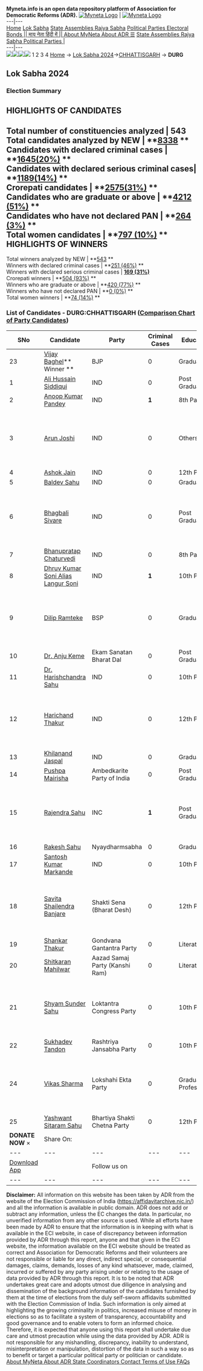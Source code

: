 **Myneta.info is an open data repository platform of Association for Democratic Reforms (ADR).**
[![Myneta Logo](https://www.myneta.info/lib/img/myneta-logo.png)](https://www.myneta.info/) | [![Myneta Logo](https://www.myneta.info/lib/img/adr-logo.png)](https://adrindia.org)  
---|---  
[Home](https://www.myneta.info/) [Lok Sabha](https://www.myneta.info/#ls "Lok Sabha") [ State Assemblies ](https://www.myneta.info/#sa "State Assemblies") [Rajya Sabha](https://www.myneta.info/#rs "Rajya Sabha") [Political Parties ](https://www.myneta.info/party "Political Parties") [ Electoral Bonds ](https://www.myneta.info/electoral_bonds "Electoral Bonds") [ || माय नेता हिंदी में || ](https://translate.google.co.in/translate?prev=hp&hl=en&js=y&u=www.myneta.info&sl=en&tl=hi&history_state0=) [ About MyNeta ](https://adrindia.org/content/about-myneta) [ About ADR ](https://adrindia.org/about-adr/who-we-are) [☰](javascript:void\(0\))
[ State Assemblies ](https://www.myneta.info/#sa "State Assemblies") [ Rajya Sabha ](https://www.myneta.info/#rs "Rajya Sabha") [ Political Parties ](https://www.myneta.info/party "Political Parties")
|   
---|---  
![](https://www.myneta.info/lib/img/banner/banner-1.png)![](https://www.myneta.info/lib/img/banner/banner-2.png)![](https://www.myneta.info/lib/img/banner/banner-3.png)![](https://www.myneta.info/lib/img/banner/banner-4.png)
1  2  3  4 
[Home](https://www.myneta.info/) → [Lok Sabha 2024](https://www.myneta.info/LokSabha2024/)→[CHHATTISGARH](https://www.myneta.info/LokSabha2024/index.php?action=show_constituencies&state_id=7) → **DURG**
### 
## Lok Sabha 2024
###  Election Summary 
HIGHLIGHTS OF CANDIDATES  
---  
Total number of constituencies analyzed |  543   
Total candidates analyzed by NEW | **[8338](https://www.myneta.info/LokSabha2024/index.php?action=summary&subAction=candidates_analyzed&sort=candidate#summary) **  
Candidates with declared criminal cases | **[1645(20%)](https://www.myneta.info/LokSabha2024/index.php?action=summary&subAction=crime&sort=candidate#summary) **  
Candidates with declared serious criminal cases| **[1189(14%)](https://www.myneta.info/LokSabha2024/index.php?action=summary&subAction=serious_crime&sort=candidate#summary) **  
Crorepati candidates | **[2575(31%)](https://www.myneta.info/LokSabha2024/index.php?action=summary&subAction=crorepati&sort=candidate#summary) **  
Candidates who are graduate or above | **[4212 (51%)](https://www.myneta.info/LokSabha2024/index.php?action=summary&subAction=education&sort=candidate#summary) **  
Candidates who have not declared PAN | **[264 (3%)](https://www.myneta.info/LokSabha2024/index.php?action=summary&subAction=without_pan&sort=candidate#summary) **  
Total women candidates | **[797 (10%)](https://www.myneta.info/LokSabha2024/index.php?action=summary&subAction=women_candidate&sort=candidate#summary) **  
HIGHLIGHTS OF WINNERS  
---  
Total winners analyzed by NEW | **[543](https://www.myneta.info/LokSabha2024/index.php?action=summary&subAction=winner_analyzed&sort=candidate#summary) **  
Winners with declared criminal cases | **[251 (46%)](https://www.myneta.info/LokSabha2024/index.php?action=summary&subAction=winner_crime&sort=candidate#summary) **  
Winners with declared serious criminal cases | **[169 (31%)](https://www.myneta.info/LokSabha2024/index.php?action=summary&subAction=winner_serious_crime&sort=candidate#summary)**  
Crorepati winners | **[504 (93%)](https://www.myneta.info/LokSabha2024/index.php?action=summary&subAction=winner_crorepati&sort=candidate#summary) **  
Winners who are graduate or above | **[420 (77%)](https://www.myneta.info/LokSabha2024/index.php?action=summary&subAction=winner_education&sort=candidate#summary) **  
Winners who have not declared PAN | **[0 (0%)](https://www.myneta.info/LokSabha2024/index.php?action=summary&subAction=winner_without_pan&sort=candidate#summary) **  
Total women winners | **[74 (14%)](https://www.myneta.info/LokSabha2024/index.php?action=summary&subAction=winner_women&sort=candidate#summary) **  
### List of Candidates - DURG:CHHATTISGARH ([Comparison Chart of Party Candidates](https://www.myneta.info/LokSabha2024/comparisonchart.php?constituency_id=98))
SNo | Candidate| Party| Criminal Cases| Education| Age| Total Assets| Liabilities  
---|---|---|---|---|---|---|---  
23  | [Vijay Baghel](https://www.myneta.info/LokSabha2024/candidate.php?candidate_id=3442)** Winner ** | BJP | 0 | Graduate| 64 | Rs 3,71,62,950 ~ 3 Crore+ | Rs 38,54,273 ~ 38 Lacs+  
1  | [Ali Hussain Siddiqui](https://www.myneta.info/LokSabha2024/candidate.php?candidate_id=4062) | IND | 0 | Post Graduate| 41 | Rs 11,74,023 ~ 11 Lacs+ | Rs 0 ~   
2  | [Anoop Kumar Pandey](https://www.myneta.info/LokSabha2024/candidate.php?candidate_id=4116) | IND | **1** | 8th Pass| 35 | Rs 12,70,000 ~ 12 Lacs+ | Rs 0 ~   
3  | [Arun Joshi](https://www.myneta.info/LokSabha2024/candidate.php?candidate_id=4065) | IND | 0 | Others| 54 | ![](https://myneta.info/image_v2.php?myneta_folder=LokSabha2024&candidate_id=4065&col=ta) | ![](https://myneta.info/image_v2.php?myneta_folder=LokSabha2024&candidate_id=4065&col=lia)  
4  | [Ashok Jain](https://www.myneta.info/LokSabha2024/candidate.php?candidate_id=3645) | IND | 0 | 12th Pass| 39 | Rs 77,73,864 ~ 77 Lacs+ | Rs 0 ~   
5  | [Baldev Sahu](https://www.myneta.info/LokSabha2024/candidate.php?candidate_id=3591) | IND | 0 | Graduate| 44 | Rs 42,97,271 ~ 42 Lacs+ | Rs 0 ~   
6  | [Bhagbali Sivare](https://www.myneta.info/LokSabha2024/candidate.php?candidate_id=4531) | IND | 0 | Post Graduate| 43 | ![](https://myneta.info/image_v2.php?myneta_folder=LokSabha2024&candidate_id=4531&col=ta) | ![](https://myneta.info/image_v2.php?myneta_folder=LokSabha2024&candidate_id=4531&col=lia)  
7  | [Bhanupratap Chaturvedi](https://www.myneta.info/LokSabha2024/candidate.php?candidate_id=4066) | IND | 0 | 8th Pass| 34 | Rs 5,08,500 ~ 5 Lacs+ | Rs 0 ~   
8  | [Dhruv Kumar Soni Alias Langur Soni](https://www.myneta.info/LokSabha2024/candidate.php?candidate_id=4532) | IND | **1** | 10th Pass| 50 | Rs 66,87,500 ~ 66 Lacs+ | Rs 3,75,000 ~ 3 Lacs+  
9  | [Dilip Ramteke](https://www.myneta.info/LokSabha2024/candidate.php?candidate_id=4061) | BSP | 0 | Graduate| 65 | ![](https://myneta.info/image_v2.php?myneta_folder=LokSabha2024&candidate_id=4061&col=ta) | ![](https://myneta.info/image_v2.php?myneta_folder=LokSabha2024&candidate_id=4061&col=lia)  
10  | [Dr. Anju Keme](https://www.myneta.info/LokSabha2024/candidate.php?candidate_id=4117) | Ekam Sanatan Bharat Dal | 0 | Post Graduate| 51 | Rs 30,10,000 ~ 30 Lacs+ | Rs 0 ~   
11  | [Dr. Harishchandra Sahu](https://www.myneta.info/LokSabha2024/candidate.php?candidate_id=3443) | IND | 0 | 10th Pass| 66 | Rs 11,55,000 ~ 11 Lacs+ | Rs 0 ~   
12  | [Harichand Thakur](https://www.myneta.info/LokSabha2024/candidate.php?candidate_id=4530) | IND | 0 | 12th Pass| 63 | ![](https://myneta.info/image_v2.php?myneta_folder=LokSabha2024&candidate_id=4530&col=ta) | ![](https://myneta.info/image_v2.php?myneta_folder=LokSabha2024&candidate_id=4530&col=lia)  
13  | [Khilanand Jaspal](https://www.myneta.info/LokSabha2024/candidate.php?candidate_id=4063) | IND | 0 | Graduate| 47 | Rs 2,75,000 ~ 2 Lacs+ | Rs 0 ~   
14  | [Pushpa Mairisha](https://www.myneta.info/LokSabha2024/candidate.php?candidate_id=4115) | Ambedkarite Party of India | 0 | Post Graduate| 28 | Rs 5,00,000 ~ 5 Lacs+ | Rs 0 ~   
15  | [Rajendra Sahu](https://www.myneta.info/LokSabha2024/candidate.php?candidate_id=3444) | INC | **1** | Post Graduate| 56 | ![](https://myneta.info/image_v2.php?myneta_folder=LokSabha2024&candidate_id=3444&col=ta) | ![](https://myneta.info/image_v2.php?myneta_folder=LokSabha2024&candidate_id=3444&col=lia)  
16  | [Rakesh Sahu](https://www.myneta.info/LokSabha2024/candidate.php?candidate_id=4064) | Nyaydharmsabha | 0 | Graduate| 59 | Rs 52,72,367 ~ 52 Lacs+ | Rs 8,189 ~ 8 Thou+  
17  | [Santosh Kumar Markande](https://www.myneta.info/LokSabha2024/candidate.php?candidate_id=4533) | IND | 0 | 10th Pass| 53 | Rs 20,67,500 ~ 20 Lacs+ | Rs 0 ~   
18  | [Savita Shailendra Banjare](https://www.myneta.info/LokSabha2024/candidate.php?candidate_id=3498) | Shakti Sena (Bharat Desh) | 0 | 12th Pass| 45 | ![](https://myneta.info/image_v2.php?myneta_folder=LokSabha2024&candidate_id=3498&col=ta) | ![](https://myneta.info/image_v2.php?myneta_folder=LokSabha2024&candidate_id=3498&col=lia)  
19  | [Shankar Thakur](https://www.myneta.info/LokSabha2024/candidate.php?candidate_id=3642) | Gondvana Gantantra Party | 0 | Literate| 44 | Rs 2,52,000 ~ 2 Lacs+ | Rs 1,46,000 ~ 1 Lacs+  
20  | [Shitkaran Mahilwar](https://www.myneta.info/LokSabha2024/candidate.php?candidate_id=4535) | Aazad Samaj Party (Kanshi Ram) | 0 | Literate| 56 | Rs 65,47,000 ~ 65 Lacs+ | Rs 2,00,000 ~ 2 Lacs+  
21  | [Shyam Sunder Sahu](https://www.myneta.info/LokSabha2024/candidate.php?candidate_id=3368) | Loktantra Congress Party | 0 | 10th Pass| 52 | ![](https://myneta.info/image_v2.php?myneta_folder=LokSabha2024&candidate_id=3368&col=ta) | ![](https://myneta.info/image_v2.php?myneta_folder=LokSabha2024&candidate_id=3368&col=lia)  
22  | [Sukhadev Tandon](https://www.myneta.info/LokSabha2024/candidate.php?candidate_id=3643) | Rashtriya Jansabha Party | 0 | 10th Pass| 55 | Rs 1,23,60,000 ~ 1 Crore+ | Rs 89,545 ~ 89 Thou+  
24  | [Vikas Sharma](https://www.myneta.info/LokSabha2024/candidate.php?candidate_id=4534) | Lokshahi Ekta Party | 0 | Graduate Professional| 42 | ![](https://myneta.info/image_v2.php?myneta_folder=LokSabha2024&candidate_id=4534&col=ta) | ![](https://myneta.info/image_v2.php?myneta_folder=LokSabha2024&candidate_id=4534&col=lia)  
25  | [Yashwant Sitaram Sahu](https://www.myneta.info/LokSabha2024/candidate.php?candidate_id=3644) | Bhartiya Shakti Chetna Party | 0 | 12th Pass| 44 | Rs 4,36,500 ~ 4 Lacs+ | Rs 0 ~   
|  **DONATE NOW** × |  Share On:  | [](https://api.whatsapp.com/send?text=https%3A%2F%2Fmyneta.info%2Fpunjab2022%2Findex.php%3Faction%3Dshow_constituencies%26state_id%3D19) | [](https://www.facebook.com/sharer/sharer.php?u=https%3A%2F%2Fmyneta.info%2Fpunjab2022%2Findex.php%3Faction%3Dshow_constituencies%26state_id%3D19) | [](https://twitter.com/share?url=https%3A%2F%2Fmyneta.info%2Fpunjab2022%2Findex.php%3Faction%3Dshow_constituencies%26state_id%3D19)  
---|---|---|---|---  
| [ Download App ](https://play.google.com/store/apps/details?id=com.webrosoft.myneta1&pcampaignid=pcampaignidMKT-Other-global-all-co-prtnr-py-PartBadge-Mar2515-1) | [](https://play.google.com/store/apps/details?id=com.webrosoft.myneta1&pcampaignid=pcampaignidMKT-Other-global-all-co-prtnr-py-PartBadge-Mar2515-1) |  Follow us on  | [](https://www.facebook.com/adrindia.org/) | [](https://twitter.com/adrspeaks) | [](https://groups.google.com/g/national-election-watch?hl=en&pli=1) | [](https://www.instagram.com/adrspeaks/) | [](https://www.youtube.com/user/adrspeaks) | [](https://sharechat.com/profile/adrspeaks)  
---|---|---|---|---|---|---|---|---  
**Disclaimer:** All information on this website has been taken by ADR from the website of the Election Commission of India (https://affidavitarchive.nic.in/) and all the information is available in public domain. ADR does not add or subtract any information, unless the EC changes the data. In particular, no unverified information from any other source is used. While all efforts have been made by ADR to ensure that the information is in keeping with what is available in the ECI website, in case of discrepancy between information provided by ADR through this report, anyone and that given in the ECI website, the information available on the ECI website should be treated as correct and Association for Democratic Reforms and their volunteers are not responsible or liable for any direct, indirect special, or consequential damages, claims, demands, losses of any kind whatsoever, made, claimed, incurred or suffered by any party arising under or relating to the usage of data provided by ADR through this report. It is to be noted that ADR undertakes great care and adopts utmost due diligence in analysing and dissemination of the background information of the candidates furnished by them at the time of elections from the duly self-sworn affidavits submitted with the Election Commission of India. Such information is only aimed at highlighting the growing criminality in politics, increased misuse of money in elections so as to facilitate a system of transparency, accountability and good governance and to enable voters to form an informed choice. Therefore, it is expected that anyone using this report shall undertake due care and utmost precaution while using the data provided by ADR. ADR is not responsible for any mishandling, discrepancy, inability to understand, misinterpretation or manipulation, distortion of the data in such a way so as to benefit or target a particular political party or politician or candidate. 
[ About MyNeta ](https://adrindia.org/content/about-myneta) [ About ADR ](https://adrindia.org/about-adr/who-we-are) [ State Coordinators ](https://adrindia.org/about-adr/state-coordinators) [ Contact ](https://adrindia.org/contact-us) [ Terms of Use ](https://adrindia.org/content/adr-terms-use) [ FAQs ](https://adrindia.org/content/faqs)
